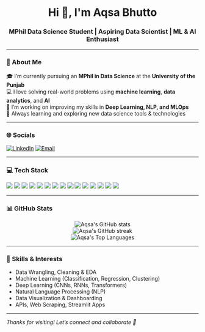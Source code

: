 <h1 align="center">Hi 👋, I'm Aqsa Bhutto</h1>
<h3 align="center">MPhil Data Science Student | Aspiring Data Scientist | ML & AI Enthusiast</h3>

---

### 🌟 About Me

🎓 I’m currently pursuing an **MPhil in Data Science** at the **University of the Punjab**  
💻 I love solving real-world problems using **machine learning**, **data analytics**, and **AI**  
🔭 I’m working on improving my skills in **Deep Learning, NLP, and MLOps**  
🌱 Always learning and exploring new data science tools & technologies

---

### 🌐 Socials

[![LinkedIn](https://img.shields.io/badge/-LinkedIn-0A66C2?style=for-the-badge&logo=linkedin&logoColor=white)](https://www.linkedin.com/in/aqsa-bhutto07/)
[![Email](https://img.shields.io/badge/-Email-EA4335?style=for-the-badge&logo=gmail&logoColor=white)](mailto:aqsab2001@gmail.com)

---

### 💻 Tech Stack

<p align="left">
  <img src="https://img.shields.io/badge/Python-3776AB?style=for-the-badge&logo=python&logoColor=white"/>
  <img src="https://img.shields.io/badge/TensorFlow-FF6F00?style=for-the-badge&logo=tensorflow&logoColor=white"/>
  <img src="https://img.shields.io/badge/PyTorch-EE4C2C?style=for-the-badge&logo=pytorch&logoColor=white"/>
  <img src="https://img.shields.io/badge/Scikit--learn-F7931E?style=for-the-badge&logo=scikit-learn&logoColor=white"/>
  <img src="https://img.shields.io/badge/NumPy-013243?style=for-the-badge&logo=numpy&logoColor=white"/>
  <img src="https://img.shields.io/badge/Pandas-150458?style=for-the-badge&logo=pandas&logoColor=white"/>
  <img src="https://img.shields.io/badge/Matplotlib-11557C?style=for-the-badge&logo=matplotlib&logoColor=white"/>
  <img src="https://img.shields.io/badge/SQL-336791?style=for-the-badge&logo=mysql&logoColor=white"/>
  <img src="https://img.shields.io/badge/Streamlit-FF4B4B?style=for-the-badge&logo=streamlit&logoColor=white"/>
  <img src="https://img.shields.io/badge/Flask-000000?style=for-the-badge&logo=flask&logoColor=white"/>
  <img src="https://img.shields.io/badge/FastAPI-009688?style=for-the-badge&logo=fastapi&logoColor=white"/>
  <img src="https://img.shields.io/badge/GitHub-181717?style=for-the-badge&logo=github&logoColor=white"/>
  <img src="https://img.shields.io/badge/Docker-2496ED?style=for-the-badge&logo=docker&logoColor=white"/>
  <img src="https://img.shields.io/badge/AWS-232F3E?style=for-the-badge&logo=amazonaws&logoColor=white"/>
  <img src="https://img.shields.io/badge/Google%20Cloud-4285F4?style=for-the-badge&logo=googlecloud&logoColor=white"/>
</p>

---

### 📊 GitHub Stats

<p align="center">
  <img src="https://github-readme-stats.vercel.app/api?username=aqsa-bhutto07&show_icons=true&theme=radical" alt="Aqsa's GitHub stats" />
  <br />
  <img src="https://github-readme-streak-stats.herokuapp.com/?user=aqsa-bhutto07&theme=radical" alt="Aqsa's GitHub streak" />
  <br />
  <img src="https://github-readme-stats.vercel.app/api/top-langs/?username=aqsa-bhutto07&layout=compact&theme=radical" alt="Aqsa's Top Languages" />
</p>

---

### 🧠 Skills & Interests

- Data Wrangling, Cleaning & EDA  
- Machine Learning (Classification, Regression, Clustering)  
- Deep Learning (CNNs, RNNs, Transformers)  
- Natural Language Processing (NLP)  
- Data Visualization & Dashboarding  
- APIs, Web Scraping, Streamlit Apps

---

_Thanks for visiting! Let’s connect and collaborate 🚀_
